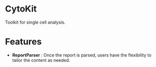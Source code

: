 # CytoKit
Toolkit for single cell analysis.

# Features
<ul>
  <li><b>ReportParser</b> : Once the report is parsed, users have the flexibility to tailor the content as needed.</li>
</ul>
